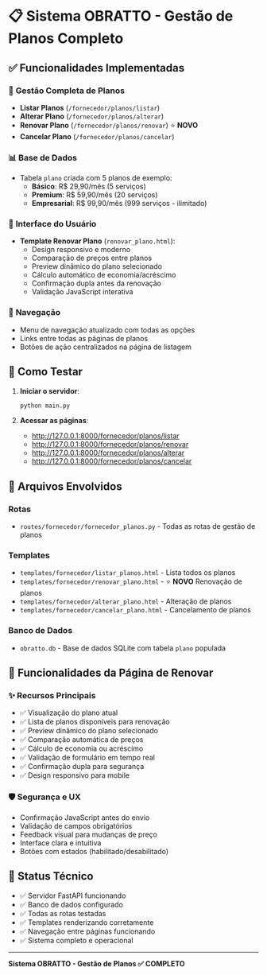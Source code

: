 # 📋 Sistema OBRATTO - Gestão de Planos Completo

## ✅ Funcionalidades Implementadas

### 🔄 **Gestão Completa de Planos**
- **Listar Planos** (`/fornecedor/planos/listar`)
- **Alterar Plano** (`/fornecedor/planos/alterar`)
- **Renovar Plano** (`/fornecedor/planos/renovar`) ⭐ **NOVO**
- **Cancelar Plano** (`/fornecedor/planos/cancelar`)

### 📊 **Base de Dados**
- Tabela `plano` criada com 5 planos de exemplo:
  - **Básico**: R$ 29,90/mês (5 serviços)
  - **Premium**: R$ 59,90/mês (20 serviços)
  - **Empresarial**: R$ 99,90/mês (999 serviços - ilimitado)

### 🎨 **Interface do Usuário**
- **Template Renovar Plano** (`renovar_plano.html`):
  - Design responsivo e moderno
  - Comparação de preços entre planos
  - Preview dinâmico do plano selecionado
  - Cálculo automático de economia/acréscimo
  - Confirmação dupla antes da renovação
  - Validação JavaScript interativa

### 🔗 **Navegação**
- Menu de navegação atualizado com todas as opções
- Links entre todas as páginas de planos
- Botões de ação centralizados na página de listagem

## 🚀 **Como Testar**

1. **Iniciar o servidor**:
   ```bash
   python main.py
   ```

2. **Acessar as páginas**:
   - http://127.0.0.1:8000/fornecedor/planos/listar
   - http://127.0.0.1:8000/fornecedor/planos/renovar
   - http://127.0.0.1:8000/fornecedor/planos/alterar
   - http://127.0.0.1:8000/fornecedor/planos/cancelar

## 📁 **Arquivos Envolvidos**

### Rotas
- `routes/fornecedor/fornecedor_planos.py` - Todas as rotas de gestão de planos

### Templates
- `templates/fornecedor/listar_planos.html` - Lista todos os planos
- `templates/fornecedor/renovar_plano.html` - ⭐ **NOVO** Renovação de planos
- `templates/fornecedor/alterar_plano.html` - Alteração de planos
- `templates/fornecedor/cancelar_plano.html` - Cancelamento de planos

### Banco de Dados
- `obratto.db` - Base de dados SQLite com tabela `plano` populada

## 🎯 **Funcionalidades da Página de Renovar**

### ✨ **Recursos Principais**
- ✅ Visualização do plano atual
- ✅ Lista de planos disponíveis para renovação
- ✅ Preview dinâmico do plano selecionado
- ✅ Comparação automática de preços
- ✅ Cálculo de economia ou acréscimo
- ✅ Validação de formulário em tempo real
- ✅ Confirmação dupla para segurança
- ✅ Design responsivo para mobile

### 🛡️ **Segurança e UX**
- Confirmação JavaScript antes do envio
- Validação de campos obrigatórios
- Feedback visual para mudanças de preço
- Interface clara e intuitiva
- Botões com estados (habilitado/desabilitado)

## 🔧 **Status Técnico**
- ✅ Servidor FastAPI funcionando
- ✅ Banco de dados configurado
- ✅ Todas as rotas testadas
- ✅ Templates renderizando corretamente
- ✅ Navegação entre páginas funcionando
- ✅ Sistema completo e operacional

---

**Sistema OBRATTO - Gestão de Planos ✅ COMPLETO**
